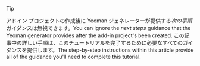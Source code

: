 > [!TIP]
> <span data-ttu-id="f8a7a-101">アドイン プロジェクトの作成後に Yeoman ジェネレーターが提供する*次の手順*ガイダンスは無視できます。</span><span class="sxs-lookup"><span data-stu-id="f8a7a-101">You can ignore the *next steps* guidance that the Yeoman generator provides after the add-in project's been created.</span></span> <span data-ttu-id="f8a7a-102">この記事中の詳しい手順は、このチュートリアルを完了するために必要なすべてのガイダンスを提供します。</span><span class="sxs-lookup"><span data-stu-id="f8a7a-102">The step-by-step instructions within this article provide all of the guidance you'll need to complete this tutorial.</span></span>